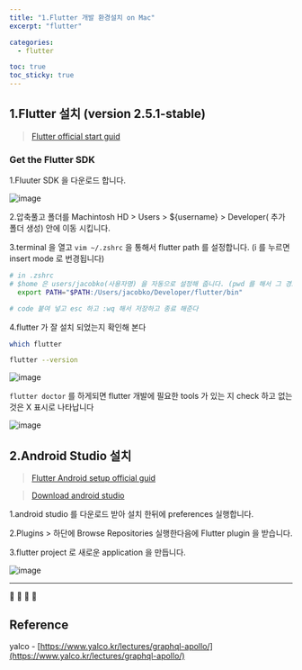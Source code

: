 ```yaml
---
title: "1.Flutter 개발 환경설치 on Mac"
excerpt: "flutter"

categories:
  - flutter

toc: true
toc_sticky: true
---
```


## 1.Flutter 설치 (version 2.5.1-stable)

> [Flutter official start guid](https://flutter.dev/docs/get-started/install/macos)

### Get the Flutter SDK

1.Fluuter SDK 을 다운로드 합니다.

![image](https://user-images.githubusercontent.com/28912774/134798064-6e201dfd-cce2-4095-8b60-8a66c4e8bbd4.png)

2.압축풀고 폴더를 Machintosh HD > Users > ${username} > Developer( 추가 폴더 생성) 안에 이동 시킵니다.

3.terminal 을 열고 `vim ~/.zshrc` 을 통해서 flutter path 를 설정합니다. (i 를 누르면 insert mode 로 번경됩니다)

```bash
# in .zshrc
# $home 은 users/jacobko(사용자명) 을 자동으로 설정해 줍니다. (pwd 를 해서 그 경로를 복사해 넣습니다)
  export PATH="$PATH:/Users/jacobko/Developer/flutter/bin"

# code 붙여 넣고 esc 하고 :wq 해서 저장하고 종료 해준다
```

4.flutter 가 잘 설치 되었는지 확인해 본다

```bash
which flutter

flutter --version
```

![image](https://user-images.githubusercontent.com/28912774/134798731-a886afee-3e75-4f86-b01a-8361b24a5c9a.png)

`flutter doctor` 를 하게되면 flutter 개발에 필요한 tools 가 있는 지 check 하고 없는것은 X 표시로 나타납니다

![image](https://user-images.githubusercontent.com/28912774/134800292-c1822af1-8119-4a2a-9984-1dd49f0afa97.png)

## 2.Android Studio 설치

> [Flutter Android setup official guid](https://flutter.dev/docs/get-started/install/macos#android-setup)

> [Download android studio](https://developer.android.com/studio)

1.android studio 를 다운로드 받아 설치 한뒤에 preferences 실행합니다.

2.Plugins > 하단에 Browse Repositories 실행한다음에 Flutter plugin 을 받습니다.

3.flutter project 로 새로운 application 을 만듭니다.

![image](https://user-images.githubusercontent.com/28912774/134801087-1c2c3b7c-1077-479c-9ec5-20a1c16262ee.png)

---

🔶 🔷 📌 🔑

## Reference

yalco - [https://www.yalco.kr/lectures/graphql-apollo/](https://www.yalco.kr/lectures/graphql-apollo/)
